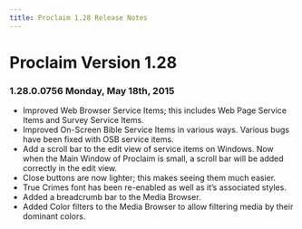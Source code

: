 ```yaml
---
title: Proclaim 1.28 Release Notes
---
```


# Proclaim Version 1.28

### 1.28.0.0756 Monday, May 18th, 2015
* Improved Web Browser Service Items; this includes Web Page Service Items and Survey Service Items.
* Improved On-Screen Bible Service Items in various ways. Various bugs have been fixed with OSB service items.
* Add a scroll bar to the edit view of service items on Windows. Now when the Main Window of Proclaim is small, a scroll bar will be added correctly in the edit view.
* Close buttons are now lighter; this makes seeing them much easier.
* True Crimes font has been re-enabled as well as it’s associated styles.
* Added a breadcrumb bar to the Media Browser.
* Added Color filters to the Media Browser to allow filtering media by their dominant colors.
